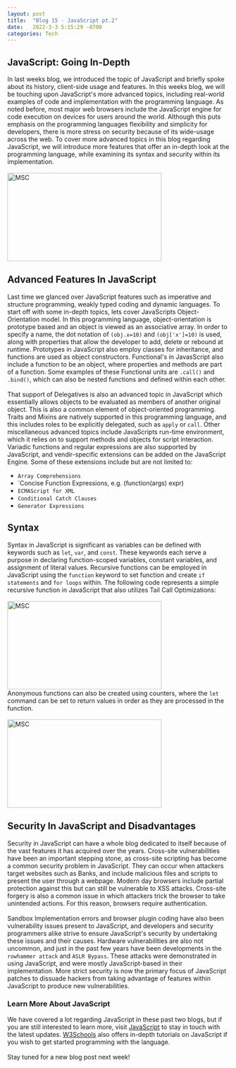 ```yaml
---
layout: post
title:  "Blog 15 - JavaScript pt.2"
date:   2022-3-3 5:15:29 -0700
categories: Tech
---
```

## JavaScript: Going In-Depth
In last weeks blog, we introduced the topic of JavaScript and briefly spoke about its history, client-side usage and features. In this weeks blog, we will be touching upon JavaScript's more advanced topics, including real-world examples of code and implementation with the programming language. As noted before, most major web browsers include the JavaScript engine for code execution on devices for users around the world. Although this puts emphasis on the programming languages flexibility and simplicity for developers, there is more stress on security because of its wide-usage across the web. To cover more advanced topics in this blog regarding JavaScript, we will introduce more features that offer an in-depth look at the programming language, while examining its syntax and security within its implementation. 
<br/><br/>
<img src="https://static.skillshare.com/uploads/discussion/tmp/bfdac8f1" alt="MSC" width="350" height="200">
<br/>

## Advanced Features In JavaScript
Last time we glanced over JavaScript features such as imperative and structure programming, weakly typed coding and dynamic languages. To start off with some in-depth topics, lets cover JavaScripts Object-Orientation model. In this programming language, object-orientation is prototype based and an object is viewed as an associative array. In order to specify a name, the dot notation of `(obj.x=10)` and `(obj['x']=10)` is used, along with properties that allow the developer to add, delete or rebound at runtime. Prototypes in JavaScript also employ classes for inheritance, and functions are used as object constructors. Functional's in JavasScript also include a function to be an object, where properties and methods are part of a function. Some examples of these Functional units are `.call()` and `.bind()`, which can also be nested functions and defined within each other. 
<br/><br/>
That support of Delegatives is also an advanced topic in JavaScript which essentially allows objects to be evaluated as members of another original object. This is also a common element of object-oriented programming. Traits and Mixins are natively supported in this programming language, and this includes roles to be explicitly delegated, such as `apply` or `call`. Other miscellaneous advanced topics include JavaScripts run-time environment, which it relies on to support methods and objects for script interaction. Variadic functions and regular expressions are also supported by JavaScript, and vendir-specific extensions can be added on the JavaScript Engine. Some of these extensions include but are not limited to:
- `Array Comprehensions`
- `Concise Function Expressions, e.g. (function(args) expr)
- `ECMAScript for XML`
- `Conditional Catch Clauses`
- `Generator Expressions`

## Syntax
Syntax in JavaScript is significant as variables can be defined with keywords such as `let`, `var`, and `const`. These keywords each serve a purpose in declaring function-scoped variables, constant variables, and assignment of literal values. Recursive functions can be employed in JavaScript using the `function` keyword to set function and create `if statements` and `for loops` within. The following code represents a simple recursive function in JavaScript that also utilizes Tail Call Optimizations:
<br/><br/>
<img src="https://miro.medium.com/max/506/1*Lh44XkK8lxwK201Q3SJDTQ.png" alt="MSC" width="350" height="200">
<br/>
Anonymous functions can also be created using counters, where the `let` command can be set to return values in order as they are processed in the function. 
<br/><br/>
<img src="https://miro.medium.com/max/1039/1*ERA5Hj34lNGmNZX63TnyAQ.png" alt="MSC" width="350" height="200">
<br/>

## Security In JavaScript and Disadvantages
Security in JavaScript can have a whole blog dedicated to itself because of the vast features it has acquired over the years. Cross-site vulnerabilities have been an important stepping stone, as cross-site scripting has become a common security problem in JavaScript. They can occur when attackers target websites such as Banks, and include malicious files and scripts to present the user through a webpage. Modern day browsers include partial protection against this but can still be vulnerable to XSS attacks. Cross-site forgery is also a common issue in which attackers trick the browser to take unintended actions. For this reason, browsers require authentication. 
<br/><br/>
Sandbox Implementation errors and browser plugin coding have also been vulnerability issues present to JavaScript, and developers and security programmers alike strive to ensure JavaScript's security by undertaking these issues and their causes. Hardware vulnerabilities are also not uncommon, and just in the past few years have been developments in the `rowhammer attack` and `ASLR Bypass`. These attacks were demonstrated in using JavaScript, and were mostly JavaScript-based in their implementation. More strict security is now the primary focus of JavaScript patches to dissuade hackers from taking advantage of features within JavaScript to produce new vulnerabilities. 

### Learn More About JavaScript
We have covered a lot regarding JavaScript in these past two blogs, but if you are still interested to learn more, visit [JavaScript][web-io] to stay in touch with the latest updates. [W3Schools][learn-io] also offers in-depth tutorials on JavaScript if you wish to get started programming with the language. 
<br/><br/>
Stay tuned for a new blog post next week!

[web-io]: https://www.javascript.com/ 
[learn-io]: https://www.w3schools.com/js/ 
